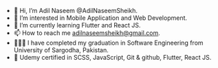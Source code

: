 - 👋 Hi, I’m Adil Naseem @AdilNaseemSheikh.
- 👀 I’m interested in Mobile Application and Web Development.
- 🌱 I’m currently learning Flutter and React JS.
- 📫 How to reach me adilnaseemsheikh@gmail.com.
- 👨🏼‍🎓 I have completed my graduation in Software Engineering
     from University of Sargodha, Pakistan.
- 📜 Udemy certified in SCSS, JavaScript, Git & github, Flutter, React JS.
<!---
AdilNaseemSheikh/AdilNaseemSheikh is a ✨ special ✨ repository because its `README.md` (this file) appears on your GitHub profile.
You can click the Preview link to take a look at your changes.
--->
